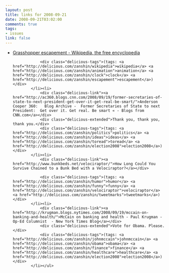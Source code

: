 ```yaml
--- 
layout: post
title: links for 2008-09-21
date: 2008-09-21T03:02:00
comments: true
tags:
- issues
link: false
---
```

<ul class="delicious"><li>
                <div class="delicious-link"><a href="http://en.wikipedia.org/wiki/Grasshopper_escapement">Grasshopper escapement - Wikipedia, the free encyclopedia</a></div>
                
                <div class="delicious-tags">(tags: <a href="http://delicious.com/zanshin/wikipedia">wikipedia</a> <a href="http://delicious.com/zanshin/animation">animation</a> <a href="http://delicious.com/zanshin/clock">clock</a> <a href="http://delicious.com/zanshin/escapement">escapement</a>)</div>
            </li><li>
                <div class="delicious-link"><a href="http://ac360.blogs.cnn.com/2008/09/19/former-secretaries-of-state-to-next-president-get-over-it-get-real-be-smart/">Anderson Cooper 360:   Blog Archive -  Former Secretaries of State to next President:  Get over it. Get real. Be smart « - Blogs from CNN.com</a></div>
                <div class="delicious-extended">Thank you, thank you, thank you.</div>
                <div class="delicious-tags">(tags: <a href="http://delicious.com/zanshin/politics">politics</a> <a href="http://delicious.com/zanshin/ideas">ideas</a> <a href="http://delicious.com/zanshin/toread">toread</a> <a href="http://delicious.com/zanshin/election2008">election2008</a>)</div>
            </li><li>
                <div class="delicious-link"><a href="http://www.bunkbeds.net/velociraptor/">How Long Could You Survive Chained to a Bunk Bed with a Velociraptor?</a></div>
                
                <div class="delicious-tags">(tags: <a href="http://delicious.com/zanshin/humor">humor</a> <a href="http://delicious.com/zanshin/funny">funny</a> <a href="http://delicious.com/zanshin/velociraptor">velociraptor</a> <a href="http://delicious.com/zanshin/tweetmarks">tweetmarks</a>)</div>
            </li><li>
                <div class="delicious-link"><a href="http://krugman.blogs.nytimes.com/2008/09/19/mccain-on-banking-and-health/">McCain on banking and health - Paul Krugman - Op-Ed Columnist  - New York Times Blog</a></div>
                <div class="delicious-extended">Vote for Obama. Please.</div>
                <div class="delicious-tags">(tags: <a href="http://delicious.com/zanshin/johnmccain">johnmccain</a> <a href="http://delicious.com/zanshin/obama">obama</a> <a href="http://delicious.com/zanshin/finance">finance</a> <a href="http://delicious.com/zanshin/healthcare">healthcare</a> <a href="http://delicious.com/zanshin/election2008">election2008</a>)</div>
            </li></ul>
